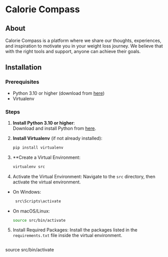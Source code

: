 # Calorie Compass

## About
Calorie Compass is a platform where we share our thoughts, experiences, and inspiration to motivate you in your weight loss journey. We believe that with the right tools and support, anyone can achieve their goals.

## Installation

### Prerequisites
- Python 3.10 or higher (download from [here](https://www.python.org/downloads/))
- Virtualenv

### Steps
1. **Install Python 3.10 or higher**:  
   Download and install Python from [here](https://www.python.org/downloads/).

2. **Install Virtualenv** (if not already installed):  
   ```sh
   pip install virtualenv

3. **Create a Virtual Environment:
   ```sh
   virtualenv src

4. Activate the Virtual Environment:
Navigate to the `src` directory, then activate the virtual environment.
- On Windows:
  ```sh
   src\Scripts\activate
- On macOS/Linux:
  ```sh
  source src/bin/activate

5. Install Required Packages:
Install the packages listed in the `requirements.txt` file inside the virtual environment.
   ```sh
  source src/bin/activate
